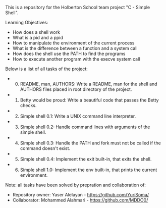 This is a repository for the Holberton School team project "C - Simple Shell".

Learning Objectives: 
* How does a shell work
* What is a pid and a ppid
* How to manipulate the environment of the current process
* What is the difference between a function and a system call
* How does the shell use the PATH to find the programs
* How to execute another program with the execve system call

Below is a list of all tasks of the project:
* 0. README, man, AUTHORS: Write a README, man for the shell and AUTHORS files placed in root directory of the project.
* 1. Betty would be proud: Write a beautiful code that passes the Betty checks.
* 2. Simple shell 0.1: Write a UNIX command line interpreter.
* 3. Simple shell 0.2: Handle command lines with arguments of the simple shell.
* 4. Simple shell 0.3: Handle the PATH and fork must not be called if the command doesn't exist.
* 5. Simple shell 0.4: Implement the exit built-in, that exits the shell.
* 6. Simple shell 1.0: Implement the env built-in, that prints the current environment.

Note: all tasks have been solved by prepration and collaboration of: 
* Repository owner: Yaser Alelayan - https://github.com/YuriSoma/
* Collaborator: Mohammed Alahmari - https://github.com/MDDO0/
